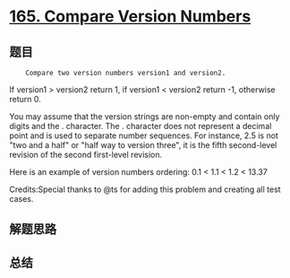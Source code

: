 # [165. Compare Version Numbers](https://leetcode.com/problems/compare-version-numbers/)

## 题目

        Compare two version numbers version1 and version2.
If version1 > version2 return 1, if version1 < version2 return -1, otherwise return 0.

You may assume that the version strings are non-empty and contain only digits and the . character.
The . character does not represent a decimal point and is used to separate number sequences.
For instance, 2.5 is not "two and a half" or "half way to version three", it is the fifth second-level revision of the second first-level revision.

Here is an example of version numbers ordering:
0.1 < 1.1 < 1.2 < 13.37

Credits:Special thanks to @ts for adding this problem and creating all test cases.
      

## 解题思路


## 总结


